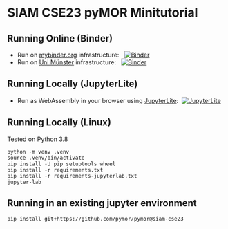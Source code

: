# SIAM CSE23 pyMOR Minitutorial

## Running Online (Binder)

- Run on [mybinder.org](https://mybinder.org) infrastructure:&nbsp;&nbsp; [![Binder](https://mybinder.org/badge_logo.svg)](https://mybinder.org/v2/gh/pymor/siam-cse23_pymor_minitutorial/HEAD?filepath=content)
- Run on [Uni Münster](https://www.uni-muenster.de) infrastructure:&nbsp;&nbsp; [![Binder](https://mybinder.org/badge_logo.svg)](https://binderhub.uni-muenster.de/v2/gh/pymor/siam-cse23_pymor_minitutorial/HEAD?filepath=content&token=c35b1d33ae482736)

## Running Locally (JupyterLite)

- Run as WebAssembly in your browser using [JupyterLite](https://jupyterlite.readthedocs.io):&nbsp;&nbsp;[![JupyterLite](https://jupyterlite.readthedocs.io/en/latest/_static/badge.svg)](https://pymor.github.io/siam-cse23_pymor_minitutorial)

## Running Locally (Linux)

Tested on Python 3.8

    python -m venv .venv
    source .venv/bin/activate
    pip install -U pip setuptools wheel
    pip install -r requirements.txt
    pip install -r requirements-jupyterlab.txt
    jupyter-lab


## Running in an existing jupyter environment

    pip install git+https://github.com/pymor/pymor@siam-cse23
